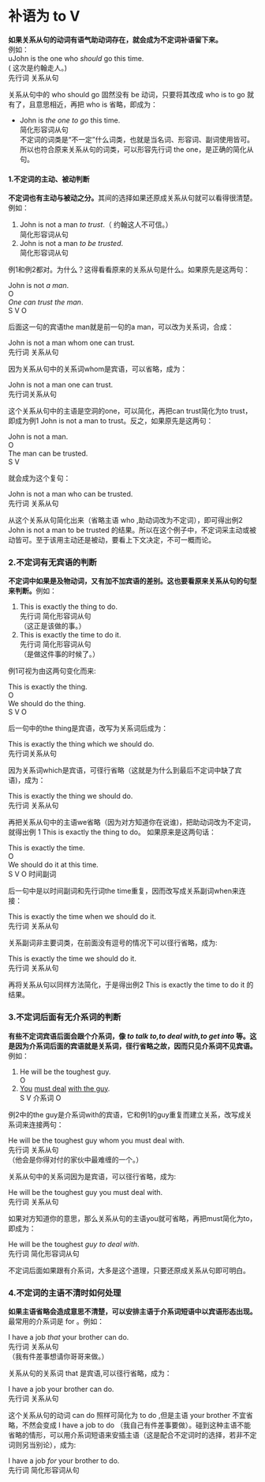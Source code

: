 # 补语为 to V

<b>如果**关系从句的动词有语气助动词**存在，就会成为**不定词补语**留下来。</b>  
例如：  
uJohn is the one who <em>should</em> go this time.  
( 这次是约翰走人。)    
先行词 关系从句   

关系从句中的 who should go 固然没有 be 动词，只要将其改成 who is to go 就有了，且意思相近，再把 who is 省略，即成为：  
- John is <em>the one to go</em> this time.   
简化形容词从句  
不定词的词类是“不一定”什么词类，也就是当名词、形容词、副词使用皆可。所以也符合原来关系从句的词类，可以形容先行词 the one，是正确的简化从句。

#### 1.不定词的主动、被动判断


<b>不定词也有**主动与被动之分**。</b>其间的选择如果还原成关系从句就可以看得很清楚。例如：  
>  
1. John is not a man <em>to trust</em>.（ 约翰这人不可信。）  
简化形容词从句  
2. John is not a man <em>to be trusted</em>.  
简化形容词从句  

例1和例2都对。为什么？这得看看原来的关系从句是什么。如果原先是这两句：  
>  
John is not <em>a man</em>.  
O   
<em>One</em> <em>can trust</em> <em>the man</em>.  
S V O  

后面这一句的宾语the man就是前一句的a man，可以改为关系词，合成：   
>  
John is not a man whom one can trust.  
先行词 关系从句  

因为关系从句中的关系词whom是宾语，可以省略，成为：  
>  
John is not a man one can trust.  
先行词关系从句  

这个关系从句中的主语是空洞的one，可以简化，再把can trust简化为to trust，即成为例1 John is not a man to trust。反之，如果原先是这两句：  
>  
John is not a man.  
O  
The man can be trusted.  
S V  

就会成为这个复句：   
>  
John is not a man who can be trusted.  
先行词 关系从句  

从这个关系从句简化出来（省略主语 who ,助动词改为不定词），即可得出例2 John is not a man to be trusted 的结果。所以在这个例子中，不定词采主动或被动皆可。至于该用主动还是被动，要看上下文决定，不可一概而论。  


### 2.不定词有无宾语的判断


<b>**不定词中如果是及物动词，又有加不加宾语的差别**。这也要看原来关系从句的句型来判断。</b>例如：  
>  
1. This is exactly the thing to do.  
先行词 简化形容词从句  
（这正是该做的事。）
2. This is exactly the time to do it.  
先行词 简化形容词从句  
（是做这件事的时候了。）  

例1可视为由这两句变化而来:  
>  
This is exactly the thing.  
O  
We should do the thing.  
S V O  

后一句中的the thing是宾语，改写为关系词后成为：  
>  
This is exactly the thing which we should do.  
先行词关系从句  

因为关系词which是宾语，可径行省略（这就是为什么到最后不定词中缺了宾语)，成为：  
>  
This is exactly the thing we should do.  
先行词 关系从句  

再把关系从句中的主语we省略（因为对方知道你在说谁)，把助动词改为不定词，就得出例 1 This is exactly the thing to do。
如果原来是这两句话：    
>  
This is exactly the time.  
O  
We should do it at this time.  
S V O 时间副词  

后一句中是以时间副词和先行词the time重复，因而改写成关系副词when来连接：  
>  
This is exactly the time when we should do it.  
先行词 关系从句   

关系副词非主要词类，在前面没有逗号的情况下可以径行省略，成为:  
>  
This is exactly the time we should do it.  
先行词 关系从句  

再将关系从句以同样方法简化，于是得出例2 This is exactly the time to do it 的结果。

### 3.不定词后面有无介系词的判断


<b>有些不定词宾语后面会跟个介系词，像 <em>to talk to,to deal with,to get into</em>  等。这是因为介系词后面的宾语就是关系词，径行省略之故，因而只见介系词不见宾语。</b>例如：  
>  
1. He will be the toughest guy.  
O  
2. <u>You</u> <u>must deal</u> <u>with the guy</u>.  
S V 介系词 O  

例2中的the guy是介系词with的宾语，它和例1的guy重复而建立关系，改写成关系词来连接两句：  
>  
He will be the toughest guy whom you must deal with.  
先行词 关系从句  
（他会是你得对付的家伙中最难缠的一个。）  

关系从句中的关系词因为是宾语，可以径行省略，成为:  
>  
He will be the toughest guy you must deal with.  
先行词 关系从句  

如果对方知道你的意思，那么关系从句的主语you就可省略，再把must简化为to，即成为：  
>  
He will be the toughest <em>guy</em> <em>to deal with</em>.  
先行词 简化形容词从句  

不定词后面如果跟有介系词，大多是这个道理，只要还原成关系从句即可明白。  


### 4.不定词的主语不清时如何处理

  
<b>如果主语省略会造成意思不清楚，可以安排**主语于介系词短语中以宾语形态出现**。</b>最常用的介系词是 for 。例如：  
>   
I have a job <em>that</em> your brother can do.  
先行词 关系从句  
（我有件差事想请你哥哥来做。）  

关系从句的关系词 that 是宾语,可以径行省略，成为：  
>  
I have a job your brother can do.  
先行词 关系从句  

这个关系从句的动词 can do 照样可简化为 to do ,但是主语 your brother  不宜省略，不然会变成 I have a job to do  （我自己有件差事要做）。碰到这种主语不能省略的情形，可以用介系词短语来安插主语（这是配合不定词时的选择，若非不定词则另当别论），成为:  
>  
I have a job <em>for</em> your brother to do.  
先行词 简化形容词从句  